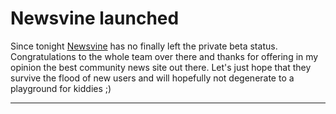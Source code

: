 # Newsvine launched

Since tonight [Newsvine](http://blog.newsvine.com/_news/2006/03/02/114888-newsvine-launches) has no finally left the private beta status. Congratulations to the whole team over there and thanks for offering in my opinion the best community news site out there. Let's just hope that they survive the flood of new users and will hopefully not degenerate to a playground for kiddies ;)

-------------------------------

